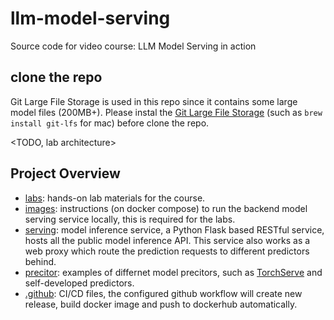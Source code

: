 # llm-model-serving
Source code for video course: LLM Model Serving in action

## clone the repo
Git Large File Storage is used in this repo since it contains some large model files (200MB+). Please instal the [Git Large File Storage](https://docs.github.com/en/repositories/working-with-files/managing-large-files/installing-git-large-file-storage) (such as `brew install git-lfs` for mac) before clone the repo. 

<TODO, lab architecture>

## Project Overview
* [labs](./labs/): hands-on lab materials for the course.
* [images](./images/README.md): instructions (on docker compose) to run the backend model serving service locally, this is required for the labs. 
* [serving](./serving/README.md): model inference service, a Python Flask based RESTful service, hosts all the public model inference API. This service also works as a web proxy which route the prediction requests to different predictors behind. 
* [precitor](./predictor/): examples of differnet model precitors, such as [TorchServe](./predictor/torchserve/README.md) and self-developed predictors.   
* [.github](./.github/BuildInstruction.md): CI/CD files, the configured github workflow will create new release, build docker image and push to dockerhub automatically. 